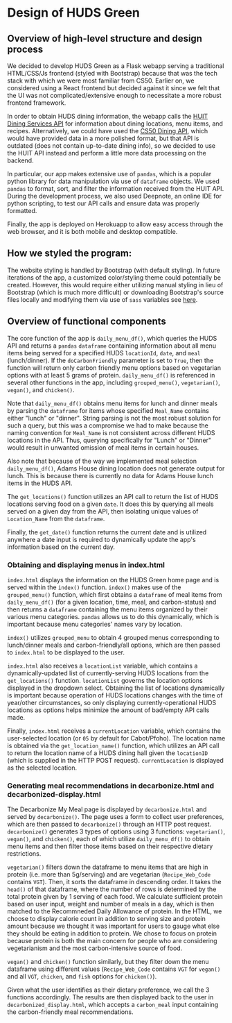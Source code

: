 # Design of HUDS Green

## Overview of high-level structure and design process

We decided to develop HUDS Green as a Flask webapp serving a traditional HTML/CSS/Js frontend (styled with Bootstrap) because that was the tech stack with which we were most familiar from CS50. Earlier on, we considered using a React frontend but decided against it since we felt that the UI was not complicated/extensive enough to necessitate a more robust frontend framework.

In order to obtain HUDS dining information, the webapp calls the [HUIT Dining Services API](https://portal.apis.huit.harvard.edu/dining-overview) for information about dining locations, menu items, and recipes. Alternatively, we could have used the [CS50 Dining API](https://cs50.readthedocs.io/api/dining/), which would have provided data in a more polished format, but that API is outdated (does not contain up-to-date dining info), so we decided to use the HUIT API instead and perform a little more data processing on the backend.

In particular, our app makes extensive use of `pandas`, which is a popular python library for data manipulation via use of `dataframe` objects. We used `pandas` to format, sort, and filter the information received from the HUIT API. During the development process, we also used Deepnote, an online IDE for python scripting, to test our API calls and ensure data was properly formatted.

Finally, the app is deployed on Herokuapp to allow easy access through the web browser, and it is both mobile and desktop compatible.

## How we styled the program:

The website styling is handled by Bootstrap (with default styling). In future iterations of the app, a customized color/styling theme could potentially be created. However, this would require either utilizing manual styling in lieu of Bootstrap (which is much more difficult) or downloading Bootstrap's source files locally and modifying them via use of `sass` variables see [here](https://getbootstrap.com/docs/4.0/getting-started/theming/).

## Overview of functional components

The core function of the app is `daily_menu_df()`, which queries the HUDS API and returns a `pandas` `dataframe` containing information about all menu items being served for a specified HUDS `locationId`, `date`, and `meal` (lunch/dinner). If the `doCarbonFriendly` parameter is set to `True`, then the function will return only carbon friendly menu options based on vegetarian options with at least 5 grams of protein. `daily_menu_df()` is referenced in several other functions in the app, including `grouped_menu()`, `vegetarian()`, `vegan()`, and `chicken()`.

Note that `daily_menu_df()` obtains menu items for lunch and dinner meals by parsing the `dataframe` for items whose specified `Meal_Name` contains either "lunch" or "dinner". String parsing is not the most robust solution for such a query, but this was a compromise we had to make because the naming convention for `Meal_Name` is not consistent across different HUDS locations in the API. Thus, querying specifically for "Lunch" or "Dinner" would result in unwanted omission of meal items in certain houses.

Also note that because of the way we implemented meal selection `daily_menu_df()`, Adams House dining location does not generate output for lunch. This is because there is currently no data for Adams House lunch items in the HUDS API.

The `get_locations()` function utilizes an API call to return the list of HUDS locations serving food on a given `date`. It does this by querying all meals served on a given day from the API, then isolating unique values of `Location_Name` from the `dataframe`.

Finally, the `get_date()` function returns the current date and is utilized anywhere a date input is required to dynamically update the app's information based on the current day.

### Obtaining and displaying menus in index.html

`index.html` displays the information on the HUDS Green home page and is served within the `index()` function. `index()` makes use of the `grouped_menu()` function, which first obtains a `dataframe` of meal items from `daily_menu_df()` (for a given location, time, meal, and carbon-status) and then returns a `dataframe` containing the menu items organized by their various menu categories. `pandas` allows us to do this dynamically, which is important because menu categories' names vary by location.

`index()` utilizes `grouped_menu` to obtain 4 grouped menus corresponding to lunch/dinner meals and carbon-friendly/all options, which are then passed to `index.html` to be displayed to the user.

`index.html` also receives a `locationList` variable, which contains a dynamically-updated list of currently-serving HUDS locations from the `get_locations()` function. `locationList` governs the location options displayed in the dropdown select. Obtaining the list of locations dynamically is important because operation of HUDS locations changes with the time of year/other circumstances, so only displaying currently-operational HUDS locations as options helps minimize the amount of bad/empty API calls made.

Finally, `index.html` receives a `currentLocation` variable, which contains the user-selected location (or `05` by default for Cabot/Pfoho). The location name is obtained via the `get_location_name()` function, which utilizes an API call to return the location name of a HUDS dining hall given the `locationID` (which is supplied in the HTTP POST request). `currentLocation` is displayed as the selected location.

### Generating meal recommendations in decarbonize.html and decarbonized-display.html

The Decarbonize My Meal page is displayed by `decarbonize.html` and served by `decarbonize()`. The page uses a form to collect user preferences, which are then passed to `decarbonize()` through an HTTP post request. `decarbonize()` generates 3 types of options using 3 functions: `vegetarian()`, `vegan()`, and `chicken()`, each of which utilize `daily_menu_df()` to obtain menu items and then filter those items based on their respective dietary restrictions.

`vegetarian()` filters down the dataframe to menu items that are high in protein (i.e. more than 5g/serving) and are vegetarian (`Recipe_Web_Code` contains `VGT`). Then, it sorts the dataframe in descending order. It takes the `head()` of that dataframe, where the number of rows is determined by the total protein given by 1 serving of each food. We calculate sufficient protein based on user input, weight and number of meals in a day, which is then matched to the Recommneded Daily Allowance of protein. In the HTML, we choose to display calorie count in addition to serving size and protein amount because we thought it was important for users to gauge what else they should be eating in addition to protein. We chose to focus on protein because protein is both the main concern for people who are considering vegetarianism and the most carbon-intensive source of food.

`vegan()` and `chicken()` function similarly, but they filter down the menu dataframe using different values (`Recipe_Web_Code` contains `VGT` for `vegan()` and all `VGT`, `chicken`, and `fish` options for `chicken()`).

Given what the user identifies as their dietary preference, we call the 3 functions accordingly. The results are then displayed back to the user in `decarbonized_display.html`, which accepts a `carbon_meal` input containing the carbon-friendly meal recommendations.

